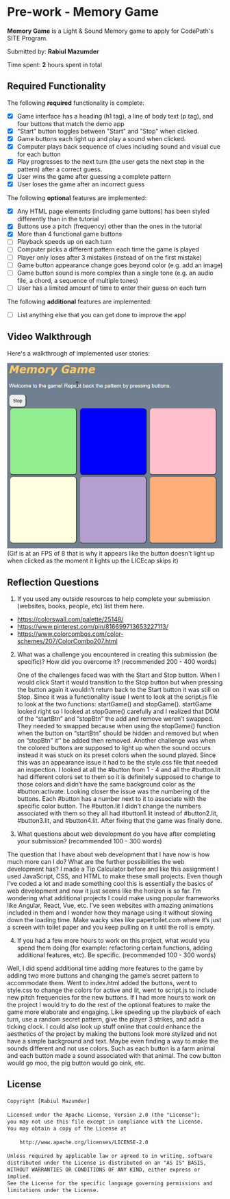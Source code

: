 # Pre-work - **Memory Game**

**Memory Game** is a Light & Sound Memory game to apply for CodePath's SITE Program. 

Submitted by: **Rabiul Mazumder**

Time spent: **2** hours spent in total

## Required Functionality

The following **required** functionality is complete:

* [x] Game interface has a heading (h1 tag), a line of body text (p tag), and four buttons that match the demo app
* [x] "Start" button toggles between "Start" and "Stop" when clicked. 
* [x] Game buttons each light up and play a sound when clicked. 
* [x] Computer plays back sequence of clues including sound and visual cue for each button
* [x] Play progresses to the next turn (the user gets the next step in the pattern) after a correct guess. 
* [x] User wins the game after guessing a complete pattern
* [x] User loses the game after an incorrect guess

The following **optional** features are implemented:

* [x] Any HTML page elements (including game buttons) has been styled differently than in the tutorial
* [x] Buttons use a pitch (frequency) other than the ones in the tutorial
* [x] More than 4 functional game buttons
* [ ] Playback speeds up on each turn
* [ ] Computer picks a different pattern each time the game is played
* [ ] Player only loses after 3 mistakes (instead of on the first mistake)
* [ ] Game button appearance change goes beyond color (e.g. add an image)
* [ ] Game button sound is more complex than a single tone (e.g. an audio file, a chord, a sequence of multiple tones)
* [ ] User has a limited amount of time to enter their guess on each turn

The following **additional** features are implemented:

- [ ] List anything else that you can get done to improve the app!

## Video Walkthrough

Here's a walkthrough of implemented user stories:

<img src='Memory.gif' title='Video Walkthrough' width='600' alt='Video Walkthrough' />
(Gif is at an FPS of 8 that is why it appears like the button doesn't light up when clicked as the moment it lights up the LICEcap skips it)


## Reflection Questions
1. If you used any outside resources to help complete your submission (websites, books, people, etc) list them here. 
  - https://colorswall.com/palette/25148/
  - https://www.pinterest.com/pin/816699713653227113/
  - https://www.colorcombos.com/color-schemes/207/ColorCombo207.html

2. What was a challenge you encountered in creating this submission (be specific)? How did you overcome it? (recommended 200 - 400 words) 

    One of the challenges faced was with the Start and Stop button. When I would click Start it would transition to the Stop button but when pressing the button again it wouldn’t return back to the Start button it was still on Stop. Since it was a functionality issue I went to look at the script.js file to look at the two functions: startGame() and stopGame(). startGame looked right so I looked at stopGame() carefully and I realized that DOM of the “startBtn” and “stopBtn” the add and remove weren’t swapped. They needed to swapped because when using the stopGame() function when the button on “startBtn” should be hidden and removed but when on “stopBtn” it’’ be added then removed. Another challenge was when the colored buttons are supposed to light up when the sound occurs instead it was stuck on its preset colors when the sound played. Since this was an appearance issue it had to be the style.css file that needed an inspection. I looked at all the #button from 1 - 4 and all the #button.lit had different colors set to them so it is definitely supposed to change to those colors and didn’t have the same background color as the #button:activate. Looking closer the issue was the numbering of the buttons. Each #button has a number next to it to associate with the specific color button. The #button.lit I didn’t change the numbers associated with them so they all had #button1.lit instead of #button2.lit, #button3.lit, and #button4.lit. After fixing that the game was finally done.  

3. What questions about web development do you have after completing your submission? (recommended 100 - 300 words) 

The question that I have about web development that I have now is how much more can I do? What are the further possibilities the web development has? I made a Tip Calculator before and like this assignment I used JavaScript, CSS, and HTML to make these small projects. Even though I’ve coded a lot and made something cool this is essentially the basics of web development and now it just seems like the horizon is so far. I’m wondering what additional projects I could make using popular frameworks like Angular, React, Vue, etc. I’ve seen websites with amazing animations included in them and I wonder how they manage using it without slowing down the loading time. Make wacky sites like papertoilet.com where it’s just a screen with toilet paper and you keep pulling on it until the roll is empty.

4. If you had a few more hours to work on this project, what would you spend them doing (for example: refactoring certain functions, adding additional features, etc). Be specific. (recommended 100 - 300 words) 

Well, I did spend additional time adding more features to the game by adding two more buttons and changing the game’s secret pattern to accommodate them. Went to index.html added the buttons, went to style.css to change the colors for active and lit, went to script.js to include new pitch frequencies for the new buttons. If I had more hours to work on the project I would try to do the rest of the optional features to make the game more elaborate and engaging. Like speeding up the playback of each turn, use a random secret pattern, give the player 3 strikes, and add a ticking clock. I could also look up stuff online that could enhance the aesthetics of the project by making the buttons look more stylized and not have a simple background and text. Maybe even finding a way to make the sounds different and not use colors. Such as each button is a farm animal and each button made a sound associated with that animal. The cow button would go moo, the pig button would go oink, etc.



## License

    Copyright [Rabiul Mazumder]

    Licensed under the Apache License, Version 2.0 (the "License");
    you may not use this file except in compliance with the License.
    You may obtain a copy of the License at

        http://www.apache.org/licenses/LICENSE-2.0

    Unless required by applicable law or agreed to in writing, software
    distributed under the License is distributed on an "AS IS" BASIS,
    WITHOUT WARRANTIES OR CONDITIONS OF ANY KIND, either express or implied.
    See the License for the specific language governing permissions and
    limitations under the License.
